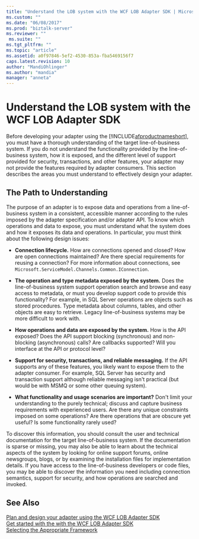 ```yaml
---
title: "Understand the LOB system with the WCF LOB Adapter SDK | Microsoft Docs"
ms.custom: ""
ms.date: "06/08/2017"
ms.prod: "biztalk-server"
ms.reviewer: ""
 ms.suite: ""
ms.tgt_pltfrm: ""
ms.topic: "article"
ms.assetid: a0f97846-5ef2-4530-853a-fba5469156f7
caps.latest.revision: 10
author: "MandiOhlinger"
ms.author: "mandia"
manager: "anneta"
---
```

# Understand the LOB system with the WCF LOB Adapter SDK
Before developing your adapter using the [!INCLUDE[afproductnameshort](../../includes/afproductnameshort-md.md)], you must have a thorough understanding of the target line-of-business system. If you do not understand the functionality provided by the line-of-business system, how it is exposed, and the different level of support provided for security, transactions, and other features, your adapter may not provide the features required by adapter consumers. This section describes the areas you must understand to effectively design your adapter.  
  
## The Path to Understanding  
 The purpose of an adapter is to expose data and operations from a line-of-business system in a consistent, accessible manner according to the rules imposed by the adapter specification and/or adapter API. To know which operations and data to expose, you must understand what the system does and how it exposes its data and operations. In particular, you must think about the following design issues:  
  
-   **Connection lifecycle.** How are connections opened and closed? How are open connections maintained? Are there special requirements for reusing a connection? For more information about connections, see `Microsoft.ServiceModel.Channels.Common.IConnection`.  
  
-   **The operation and type metadata exposed by the system.** Does the line-of-business system support operation search and browse and easy access to metadata, or must you develop support code to provide this functionality? For example, in SQL Server operations are objects such as stored procedures. Type metadata about columns, tables, and other objects are easy to retrieve. Legacy line-of-business systems may be more difficult to work with.  
  
-   **How operations and data are exposed by the system.** How is the API exposed? Does the API support blocking (synchronous) and non-blocking (asynchronous) calls? Are callbacks supported? Will you interface at the API or protocol level?  
  
-   **Support for security, transactions, and reliable messaging.** If the API supports any of these features, you likely want to expose them to the adapter consumer. For example, SQL Server has security and transaction support although reliable messaging isn't practical (but would be with MSMQ or some other queuing system).  
  
-   **What functionality and usage scenarios are important?** Don't limit your understanding to the purely technical; discuss and capture business requirements with experienced users. Are there any unique constraints imposed on some operations? Are there operations that are obscure yet useful? Is some functionality rarely used?  
  
 To discover this information, you should consult the user and technical documentation for the target line-of-business system. If the documentation is sparse or missing, you may also be able to learn about the technical aspects of the system by looking for online support forums, online newsgroups, blogs, or by examining the installation files for implementation details. If you have access to the line-of-business developers or code files, you may be able to discover the information you need including connection semantics, support for security, and how operations are searched and invoked.  
  
## See Also  
 [Plan and design your adapter using the WCF LOB Adapter SDK](../../adapters-and-accelerators/wcf-lob-adapter-sdk/plan-and-design-your-adapter-using-the-wcf-lob-adapter-sdk.md)   
 [Get started with the with the WCF LOB Adapter SDK](../../adapters-and-accelerators/wcf-lob-adapter-sdk/get-started-with-the-with-the-wcf-lob-adapter-sdk.md)   
 [Selecting the Appropriate Framework](https://msdn.microsoft.com/library/bb798089.aspx)